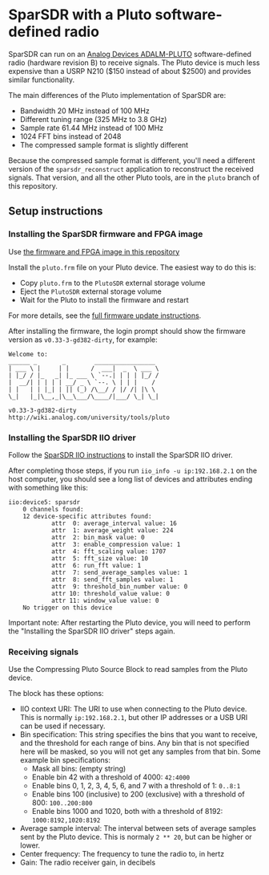 # SparSDR with a Pluto software-defined radio

SparSDR can run on an [Analog Devices ADALM-PLUTO](https://www.analog.com/en/design-center/evaluation-hardware-and-software/evaluation-boards-kits/ADALM-PLUTO.html)
software-defined radio (hardware revision B) to receive signals. The Pluto
device is much less expensive than a USRP N210 ($150 instead of about $2500) and
provides similar functionality.

The main differences of the Pluto implementation of SparSDR are:

* Bandwidth 20 MHz instead of 100 MHz
* Different tuning range (325 MHz to 3.8 GHz)
* Sample rate 61.44 MHz instead of 100 MHz
* 1024 FFT bins instead of 2048
* The compressed sample format is slightly different

Because the compressed sample format is different, you'll need a different
version of the `sparsdr_reconstruct` application to reconstruct the received
signals. That version, and all the other Pluto tools, are in the `pluto` branch
of this repository.

## Setup instructions

### Installing the SparSDR firmware and FPGA image

Use [the firmware and FPGA image in this repository](../fpga_images/Pluto/)

Install the `pluto.frm` file on your Pluto device. The easiest way to do this
is:

* Copy `pluto.frm` to the `PlutoSDR` external storage volume
* Eject the `PlutoSDR` external storage volume
* Wait for the Pluto to install the firmware and restart

For more details, see the [full firmware update instructions](https://wiki.analog.com/university/tools/pluto/users/firmware).

After installing the firmware, the login prompt should show the firmware version
as `v0.33-3-gd382-dirty`, for example:

```
Welcome to:
______ _       _        _________________
| ___ \ |     | |      /  ___|  _  \ ___ \
| |_/ / |_   _| |_ ___ \ `--.| | | | |_/ /
|  __/| | | | | __/ _ \ `--. \ | | |    /
| |   | | |_| | || (_) /\__/ / |/ /| |\ \
\_|   |_|\__,_|\__\___/\____/|___/ \_| \_|

v0.33-3-gd382-dirty
http://wiki.analog.com/university/tools/pluto
```

### Installing the SparSDR IIO driver

Follow the [SparSDR IIO instructions](../pluto_sparsdr_iio/README.md) to install the SparSDR IIO driver.

After completing those steps, if you run `iio_info -u ip:192.168.2.1` on the
host computer, you should see a long list of devices and attributes ending with
something like this:

```
iio:device5: sparsdr
    0 channels found:
    12 device-specific attributes found:
            attr  0: average_interval value: 16
            attr  1: average_weight value: 224
            attr  2: bin_mask value: 0
            attr  3: enable_compression value: 1
            attr  4: fft_scaling value: 1707
            attr  5: fft_size value: 10
            attr  6: run_fft value: 1
            attr  7: send_average_samples value: 1
            attr  8: send_fft_samples value: 1
            attr  9: threshold_bin_number value: 0
            attr 10: threshold_value value: 0
            attr 11: window_value value: 0
    No trigger on this device
```

Important note: After restarting the Pluto device, you will need to perform the
"Installing the SparSDR IIO driver" steps again.

### Receiving signals

Use the Compressing Pluto Source Block to read samples from the Pluto device.

The block has these options:

* IIO context URI: The URI to use when connecting to the Pluto device. This is
  normally `ip:192.168.2.1`, but other IP addresses or a USB URI can be used if
  necessary.
* Bin specification: This string specifies the bins that you want to receive,
  and the threshold for each range of bins. Any bin that is not specified here
  will be masked, so you will not get any samples from that bin.
  Some example bin specifications:
   * Mask all bins: (empty string)
   * Enable bin 42 with a threshold of 4000: `42:4000`
   * Enable bins 0, 1, 2, 3, 4, 5, 6, and 7 with a threshold of 1: `0..8:1`
   * Enable bins 100 (inclusive) to 200 (exclusive) with a threshold
     of 800: `100..200:800`
   * Enable bins 1000 and 1020, both with a threshold of 8192:
     `1000:8192,1020:8192`
 * Average sample interval: The interval between sets of average samples sent
   by the Pluto device. This is normaly `2 ** 20`, but can be higher or lower.
 * Center frequency: The frequency to tune the radio to, in hertz
 * Gain: The radio receiver gain, in decibels
